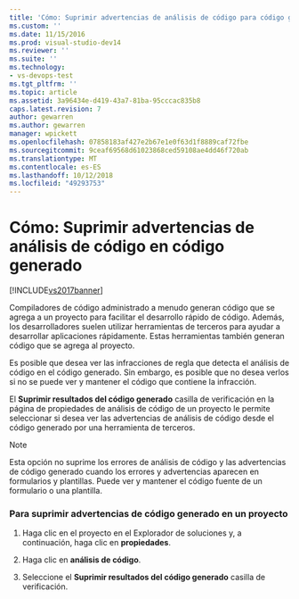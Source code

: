 ```yaml
---
title: 'Cómo: Suprimir advertencias de análisis de código para código generado | Microsoft Docs'
ms.custom: ''
ms.date: 11/15/2016
ms.prod: visual-studio-dev14
ms.reviewer: ''
ms.suite: ''
ms.technology:
- vs-devops-test
ms.tgt_pltfrm: ''
ms.topic: article
ms.assetid: 3a96434e-d419-43a7-81ba-95cccac835b8
caps.latest.revision: 7
author: gewarren
ms.author: gewarren
manager: wpickett
ms.openlocfilehash: 07858183af427e2b67e1e0f63d1f8889caf72fbe
ms.sourcegitcommit: 9ceaf69568d61023868ced59108ae4dd46f720ab
ms.translationtype: MT
ms.contentlocale: es-ES
ms.lasthandoff: 10/12/2018
ms.locfileid: "49293753"
---
```

# <a name="how-to-suppress-code-analysis-warnings-for-generated-code"></a>Cómo: Suprimir advertencias de análisis de código en código generado
[!INCLUDE[vs2017banner](../includes/vs2017banner.md)]

Compiladores de código administrado a menudo generan código que se agrega a un proyecto para facilitar el desarrollo rápido de código. Además, los desarrolladores suelen utilizar herramientas de terceros para ayudar a desarrollar aplicaciones rápidamente. Estas herramientas también generan código que se agrega al proyecto.  
  
 Es posible que desea ver las infracciones de regla que detecta el análisis de código en el código generado. Sin embargo, es posible que no desea verlos si no se puede ver y mantener el código que contiene la infracción.  
  
 El **Suprimir resultados del código generado** casilla de verificación en la página de propiedades de análisis de código de un proyecto le permite seleccionar si desea ver las advertencias de análisis de código desde el código generado por una herramienta de terceros.  
  
> [!NOTE]
>  Esta opción no suprime los errores de análisis de código y las advertencias de código generado cuando los errores y advertencias aparecen en formularios y plantillas. Puede ver y mantener el código fuente de un formulario o una plantilla.  
  
### <a name="to-suppress-warnings-for-generated-code-in-a-project"></a>Para suprimir advertencias de código generado en un proyecto  
  
1.  Haga clic en el proyecto en el Explorador de soluciones y, a continuación, haga clic en **propiedades**.  
  
2.  Haga clic en **análisis de código**.  
  
3.  Seleccione el **Suprimir resultados del código generado** casilla de verificación.



